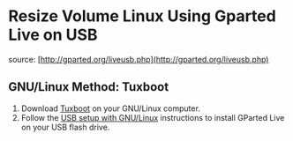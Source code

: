 # Resize Volume Linux Using Gparted Live on USB
source:
[http://gparted.org/liveusb.php](http://gparted.org/liveusb.php)

## GNU/Linux Method: Tuxboot

1. Download [Tuxboot](http://tuxboot.org/) on your GNU/Linux computer.
2. Follow the [USB setup with GNU/Linux](http://tuxboot.org/installation/) instructions to install GParted Live on your USB flash drive.
